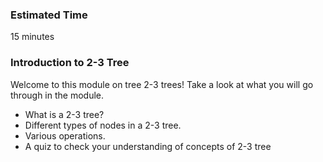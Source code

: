 ### Estimated Time

15 minutes

### Introduction to 2-3 Tree

Welcome to this module on tree 2-3 trees! Take a look at what you will go through in the module.

  -  What is a 2-3 tree?
  -  Different types of nodes in a 2-3 tree.
  -  Various operations.
  -  A quiz to check your understanding of concepts of 2-3 tree

